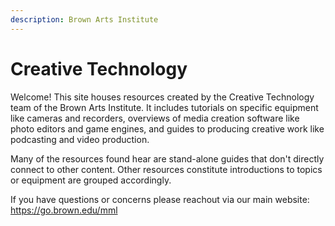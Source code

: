 ```yaml
---
description: Brown Arts Institute
---
```


# Creative Technology

Welcome! This site houses resources created by the Creative Technology team of the Brown Arts Institute. It includes tutorials on specific equipment like cameras and recorders, overviews of media creation software like photo editors and game engines, and guides to producing creative work like podcasting and video production.&#x20;

Many of the resources found hear are stand-alone guides that don't directly connect to other content. Other resources constitute introductions to topics or equipment are grouped accordingly.&#x20;

If you have questions or concerns please reachout via our main website: https://go.brown.edu/mml
